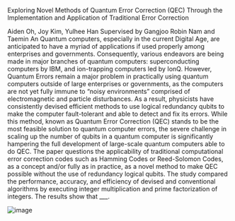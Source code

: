 Exploring Novel Methods of Quantum Error Correction (QEC)
Through the Implementation and Application of Traditional Error Correction

Aiden Oh, Joy Kim, Yulhee Han
Supervised by Gangjoo Robin Nam and Taemin An
Quantum computers, especially in the current Digital Age, are anticipated to have a myriad of applications if used properly among enterprises and governments. Consequently, various endeavors are being made in major branches of quantum computers: superconducting computers by IBM, and ion-trapping computers led by IonQ. However, Quantum Errors remain a major problem in practically using quantum computers outside of large enterprises or governments, as the computers are not yet fully immune to “noisy environments” comprised of electromagnetic and particle disturbances. As a result, physicists have consistently devised efficient methods to use logical redundancy qubits to make the computer fault-tolerant and able to detect and fix its errors. While this method, known as Quantum Error Correction (QEC) stands to be the most feasible solution to quantum computer errors, the severe challenge in scaling up the number of qubits in a quantum computer is significantly hampering the full development of large-scale quantum computers able to do QEC. The paper questions the applicability of traditional computational error correction codes such as Hamming Codes or Reed-Solomon Codes, as a concept and/or fully as in practice, as a novel method to make QEC possible without the use of redundancy logical qubits. The study compared the performance, accuracy, and efficiency of devised and conventional algorithms by executing integer multiplication and prime factorization of integers. The results show that ___. 
 
![image](https://github.com/user-attachments/assets/3cb1ea14-4ad9-4f8e-95bc-d1fd57086c54)
